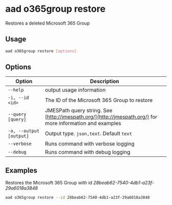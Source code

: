 # aad o365group restore

Restores a deleted Microsoft 365 Group

## Usage

```sh
aad o365group restore [options]
```

## Options

Option|Description
------|-----------
`--help`|output usage information
`-i, --id <id>`|The ID of the Microsoft 365 Group to restore
`--query [query]`|JMESPath query string. See [http://jmespath.org/](http://jmespath.org/) for more information and examples
`-o, --output [output]`|Output type. `json,text`. Default `text`
`--verbose`|Runs command with verbose logging
`--debug`|Runs command with debug logging

## Examples

Restores the Microsoft 365 Group with id _28beab62-7540-4db1-a23f-29a6018a3848_

```sh
aad o365group restore --id 28beab62-7540-4db1-a23f-29a6018a3848
```
